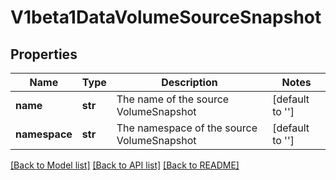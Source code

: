 # V1beta1DataVolumeSourceSnapshot

## Properties
Name | Type | Description | Notes
------------ | ------------- | ------------- | -------------
**name** | **str** | The name of the source VolumeSnapshot | [default to '']
**namespace** | **str** | The namespace of the source VolumeSnapshot | [default to '']

[[Back to Model list]](../README.md#documentation-for-models) [[Back to API list]](../README.md#documentation-for-api-endpoints) [[Back to README]](../README.md)



